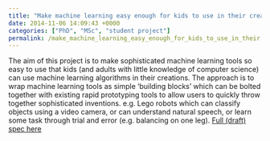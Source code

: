 ```yaml
---
title: "Make machine learning easy enough for kids to use in their creations (MSc group project proposal)"
date: 2014-11-06 14:09:43 +0000
categories: ["PhD", "MSc", "student project"]
permalink: /make_machine_learning_easy_enough_for_kids_to_use_in_their
---
```

The aim of this project is to make sophisticated machine learning tools
so easy to use that kids (and adults with little knowledge of computer
science) can use machine learning algorithms in their creations. The
approach is to wrap machine learning tools as simple ‘building blocks’
which can be bolted together with existing rapid prototyping tools to
allow users to quickly throw together sophisticated inventions. e.g.
Lego robots which can classify objects using a video camera, or can
understand natural speech, or learn some task through trial and error
(e.g. balancing on one leg). [Full (draft) spec
here](https://docs.google.com/document/d/1Pz71PjA1C61e4R71a57AUJpgQxLR6vJvv92MjVFLnPw/pub)
<!--break-->

